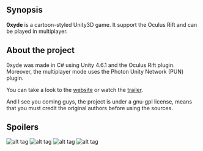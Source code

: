 ## Synopsis

**0xyde** is a cartoon-styled Unity3D game.
It support the Oculus Rift and can be played in multiplayer.

## About the project

0xyde was made in C# using Unity 4.6.1 and the Oculus Rift plugin. Moreover, the multiplayer mode uses the Photon Unity Network (PUN) plugin.

You can take a look to the [website](http://0xyde.sybiload.com/) or watch the [trailer](https://www.youtube.com/watch?v=XQSOCKCW0YA).

And I see you coming guys, the project is under a gnu-gpl license, means that you must credit the original authors before using the sources.

## Spoilers

![alt tag](https://pool.obyn.io/git/0xyde/0xyde_1.jpg)
![alt tag](https://pool.obyn.io/git/0xyde/0xyde_2.jpg)
![alt tag](https://pool.obyn.io/git/0xyde/0xyde_3.jpg)
![alt tag](https://pool.obyn.io/git/0xyde/0xyde_4.jpg)
